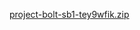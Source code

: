 [project-bolt-sb1-tey9wfik.zip](https://github.com/user-attachments/files/19145998/project-bolt-sb1-tey9wfik.zip)
